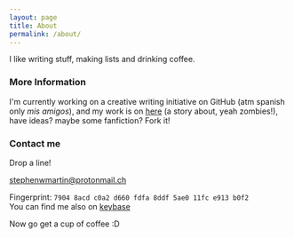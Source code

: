 ```yaml
---
layout: page
title: About
permalink: /about/
---
```

I like writing stuff, making lists and drinking coffee.

### More Information

I'm currently working on a creative writing initiative on GitHub (atm spanish only *mis amigos*), and my work is on [here](https://github.com/stephenwmartin/cyz-by--sm) (a story about, yeah zombies!), have ideas? maybe some fanfiction? Fork it!  
### Contact me
Drop a line!  

[stephenwmartin@protonmail.ch](mailto:stephenwmartin@protonmail.ch)  

Fingerprint: `7904 8acd c0a2 d660 fdfa 8ddf 5ae0 11fc e913 b0f2`  
You can find me also on [keybase](keybase.io/stephenwmartin)  

Now go get a cup of coffee :D

